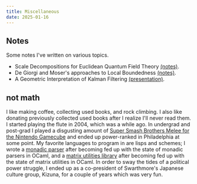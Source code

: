 ```yaml
---
title: Miscellaneous
date: 2025-01-16
---
```

## Notes
Some notes I've written on various topics.

+ Scale Decompositions for Euclidean Quantum Field Theory
  [(notes)](assets/scale-decompositions.pdf).
+ De Giorgi and Moser's approaches to Local Boundedness
  [(notes)](assets/degiorgi-moser.pdf).
+ A Geometric Interpretation of Kalman Filtering
  [(presentation)](assets/ads-kf-presentation.pdf).

## not math
I like making coffee, collecting used books, and rock climbing. I also
like donating previously collected used books after I realize I'll
never read them. I started playing the flute in 2004, which was a
while ago. In undergrad and post-grad I played a disgusting amount of
[Super Smash Brothers Melee for the Nintendo
Gamecube](https://www.youtube.com/watch?v=9YXd48W9pjQ) and ended up
power-ranked in Philadelphia at some point. My favorite languages to
program in are lisps and schemes; I wrote a [monadic
parser](https://github.com/LiamPack/parmesan) after becoming fed up with
the state of monadic parsers in OCaml, and a [matrix utilities
library](https://github.com/LiamPack/chez-matrices) after becoming fed up
with the state of matrix utilities in OCaml. In order to sway the
tides of a political power struggle, I ended up as a co-president of
Swarthmore's Japanese culture group, Kizuna, for a couple of years
which was very fun.
